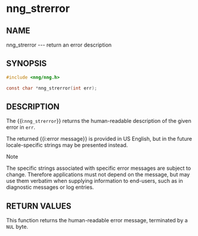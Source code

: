# nng_strerror

## NAME

nng_strerror --- return an error description

## SYNOPSIS

```c
#include <nng/nng.h>

const char *nng_strerror(int err);
```

## DESCRIPTION

The {{i:`nng_strerror`}} returns the human-readable description of the
given error in `err`.

The returned {{i:error message}} is provided in US English, but in the
future locale-specific strings may be presented instead.

> [!NOTE]
> The specific strings associated with specific error messages are
> subject to change.
> Therefore applications must not depend on the message,
> but may use them verbatim when supplying information to end-users, such
> as in diagnostic messages or log entries.

## RETURN VALUES

This function returns the human-readable error message, terminated
by a `NUL` byte.
